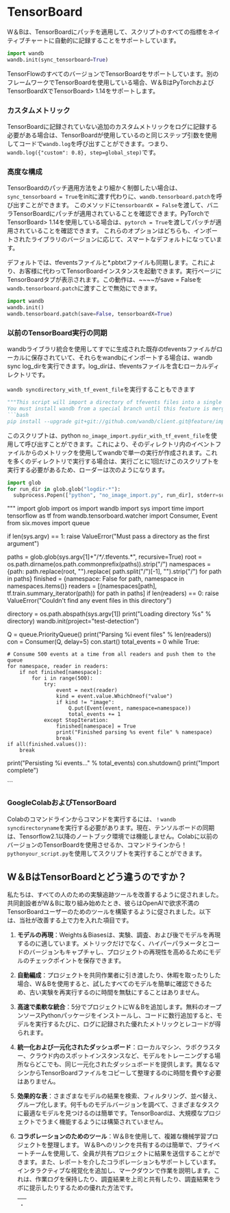 # TensorBoard

 W＆Bは、TensorBoardにパッチを適用して、スクリプトのすべての指標をネイティブチャートに自動的に記録することをサポートしています。

```python
import wandb
wandb.init(sync_tensorboard=True)
```

 TensorFlowのすべてのバージョンでTensorBoardをサポートしています。別のフレームワークでTensorBoardを使用している場合、W＆BはPyTorchおよびTensorBoardXでTensorBoard&gt; 1.14をサポートします。

### **カスタムメトリック**

TensorBoardに記録されていない追加のカスタムメトリックをログに記録する必要がある場合は、TensorBoardが使用しているのと同じステップ引数を使用してコードで`wandb.log`を呼び出すことができます。つまり、`wandb.log({"custom": 0.8}, step=global_step)`です。

###  **高度な構成**

TensorBoardのパッチ適用方法をより細かく制御したい場合は、`sync_tensorboard = True`をinitに渡す代わりに、`wandb.tensorboard.patch`を呼び出すことができます。 このメソッドに`tensorboardX = False`を渡して、バニラTensorBoardにパッチが適用されていることを確認できます。PyTorchでTensorBoard&gt; 1.14を使用している場合は、`pytorch = True`を渡してパッチが適用されていることを確認できます。 これらのオプションはどちらも、インポートされたライブラリのバージョンに応じて、スマートなデフォルトになっています。

デフォルトでは、tfeventsファイルと\*.pbtxtファイルも同期します。これにより、お客様に代わってTensorBoardインスタンスを起動できます。実行ページにTensorBoardタブが表示されます。この動作は、~~~~がsave = Falseを`wandb.tensorboard.patch`に渡すことで無効にできます。

```python
import wandb
wandb.init()
wandb.tensorboard.patch(save=False, tensorboardX=True)
```

### **以前のTensorBoard実行の同期**

wandbライブラリ統合を使用してすでに生成された既存のtfeventsファイルがローカルに保存されていて、それらをwandbにインポートする場合は、wandb sync log\_dirを実行できます。log\_dirは、tfeventsファイルを含むローカルディレクトリです。

`wandb syncdirectory_with_tf_event_file`を実行することもできます

```python
"""This script will import a directory of tfevents files into a single W&B run.
You must install wandb from a special branch until this feature is merged into the mainline: 
```bash
pip install --upgrade git+git://github.com/wandb/client.git@feature/import#egg=wandb
```

このスクリプトは、python `no_image_import.pydir_with_tf_event_file`を使用して呼び出すことができます。これにより、そのディレクトリ内のイベントファイルからのメトリックを使用してwandbで単一の実行が作成されます。これを多くのディレクトリで実行する場合は、実行ごとに1回だけこのスクリプトを実行する必要があるため、ローダーは次のようになります。

```python
import glob
for run_dir in glob.glob("logdir-*"):
  subprocess.Popen(["python", "no_image_import.py", run_dir], stderr=subprocess.PIPE, stdout=subprocess.PIPE)
```

""" import glob import os import wandb import sys import time import tensorflow as tf from wandb.tensorboard.watcher import Consumer, Event from six.moves import queue

if len\(sys.argv\) == 1: raise ValueError\("Must pass a directory as the first argument"\)

paths = glob.glob\(sys.argv\[1\]+"/_\*/_.tfevents.\*", recursive=True\) root = os.path.dirname\(os.path.commonprefix\(paths\)\).strip\("/"\) namespaces = {path: path.replace\(root, ""\).replace\( path.split\("/"\)\[-1\], ""\).strip\("/"\) for path in paths} finished = {namespace: False for path, namespace in namespaces.items\(\)} readers = \[\(namespaces\[path\], tf.train.summary\_iterator\(path\)\) for path in paths\] if len\(readers\) == 0: raise ValueError\("Couldn't find any event files in this directory"\)

directory = os.path.abspath\(sys.argv\[1\]\) print\("Loading directory %s" % directory\) wandb.init\(project="test-detection"\)

Q = queue.PriorityQueue\(\) print\("Parsing %i event files" % len\(readers\)\) con = Consumer\(Q, delay=5\) con.start\(\) total\_events = 0 while True:

```text
# Consume 500 events at a time from all readers and push them to the queue
for namespace, reader in readers:
    if not finished[namespace]:
        for i in range(500):
            try:
                event = next(reader)
                kind = event.value.WhichOneof("value")
                if kind != "image":
                    Q.put(Event(event, namespace=namespace))
                    total_events += 1
            except StopIteration:
                finished[namespace] = True
                print("Finished parsing %s event file" % namespace)
                break
if all(finished.values()):
    break
```

print\("Persisting %i events..." % total\_events\) con.shutdown\(\) print\("Import complete"\)

\`\`\`

###  **GoogleColabおよびTensorBoard**

Colabのコマンドラインからコマンドを実行するには、`！wandb syncdirectoryname`を実行する必要があります。現在、テンソルボードの同期は、Tensorflow2.1以降のノートブック環境では機能しません。Colabに以前のバージョンのTensorBoardを使用させるか、コマンドラインから！`pythonyour_script.py`を使用してスクリプトを実行することができます。

## **W＆BはTensorBoardとどう違うのですか？**

私たちは、すべての人のための実験追跡ツールを改善するように促されました。共同創設者がW＆Bに取り組み始めたとき、彼らはOpenAIで欲求不満のTensorBoardユーザーのためのツールを構築するように促されました。以下は、当社が改善する上で力を入れた項目です。

1. **モデルの再現**：Weights＆Biasesは、実験、調査、および後でモデルを再現するのに適しています。メトリックだけでなく、ハイパーパラメータとコードのバージョンもキャプチャし、プロジェクトの再現性を高めるためにモデルのチェックポイントを保存できます。
2. **自動編成**：プロジェクトを共同作業者に引き渡したり、休暇を取ったりした場合、W＆Bを使用すると、試したすべてのモデルを簡単に確認できるため、古い実験を再実行するのに時間を無駄にすることはありません。
3. **高速で柔軟な統合**：5分でプロジェクトにW＆Bを追加します。無料のオープンソースPythonパッケージをインストールし、コードに数行追加すると、モデルを実行するたびに、ログに記録された優れたメトリックとレコードが得られます。
4. **統一化および一元化されたダッシュボード**：ローカルマシン、ラボクラスター、クラウド内のスポットインスタンスなど、モデルをトレーニングする場所ならどこでも、同じ一元化されたダッシュボードを提供します。異なるマシンからTensorBoardファイルをコピーして整理するのに時間を費やす必要はありません。
5. **効果的な表**：さまざまなモデルの結果を検索、フィルタリング、並べ替え、グループ化します。何千ものモデルバージョンを調べて、さまざまなタスクに最適なモデルを見つけるのは簡単です。TensorBoardは、大規模なプロジェクトでうまく機能するようには構築されていません。
6. **コラボレーションのためのツール**：W＆Bを使用して、複雑な機械学習プロジェクトを整理します。 W＆Bへのリンクを共有するのは簡単で、プライベートチームを使用して、全員が共有プロジェクトに結果を送信することができます。また、レポートを介したコラボレーションもサポートしています。インタラクティブな視覚化を追加し、マークダウンで作業を説明します。これは、作業ログを保持したり、調査結果を上司と共有したり、調査結果をラボに提示したりするための優れた方法です。

   | ·     |
   | :--- |



